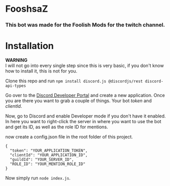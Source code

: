 # FooshsaZ

### This bot was made for the Foolish Mods for the twitch channel.
# Installation

**WARNING** \
I will not go into every single step since this is very basic, if you don't know how to install it, this is not for you.

Clone this repo and run `npm install discord.js @discordjs/rest discord-api-types`

Go over to the [Discord Developer Portal](https://discord.com/developers/applications) and create a new application.
Once you are there you want to grab a couple of things.
Your bot *token* and *clientId*.

Now, go to Discord and enable Developer mode if you don't have it enabled.
In here you want to right-click the server in where you want to use the bot and get its ID, as well as the role ID for mentions.

now create a config.json file in the root folder of this project.

```
{
  "token": "YOUR_APPLICATION_TOKEN",
  "clientId": "YOUR_APPLICATION_ID",
  "guildId": "YOUR_SERVER_ID",
  "ROLE_ID": "YOUR_MENTION_ROLE_ID"
}
```
Now simply run `node index.js`.
